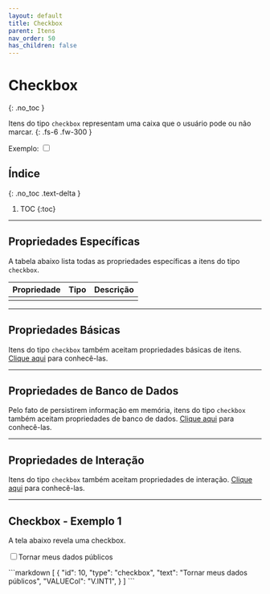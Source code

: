 ```yaml
---
layout: default
title: Checkbox
parent: Itens
nav_order: 50
has_children: false
---
```

# Checkbox
{: .no_toc }


Itens do tipo `checkbox` representam uma caixa que o usuário pode ou não marcar.
{: .fs-6 .fw-300 }

<div class="code-example" markdown="1">

Exemplo: <input type="checkbox" />

</div>

## Índice
{: .no_toc .text-delta }

1. TOC
{:toc}

---


## Propriedades Específicas

A tabela abaixo lista todas as propriedades específicas a itens do tipo `checkbox`.

| Propriedade           | Tipo      | Descrição                                                        |
|:----------------------|:----------|:-----------------------------------------------------------------|
|                       |           |

---

## Propriedades Básicas

Itens do tipo `checkbox` também aceitam propriedades básicas de itens. [Clique aqui](basicproperties.md) para conhecê-las.

---

## Propriedades de Banco de Dados

Pelo fato de persistirem informação em memória, itens do tipo `checkbox` também aceitam propriedades de banco de dados. [Clique aqui](databaseproperties.md) para conhecê-las.

---

## Propriedades de Interação

Itens do tipo `checkbox` também aceitam propriedades de interação. [Clique aqui](interactionproperties.md) para conhecê-las.

---

## Checkbox - Exemplo 1

A tela abaixo revela uma checkbox.

<div class="code-example" markdown="1">

<input type="checkbox">Tornar meus dados públicos</input>

</div>
```markdown
[
  {
    "id": 10,
    "type": "checkbox",
    "text": "Tornar meus dados públicos",
    "VALUECol": "V.INT1",
  }
]
```
